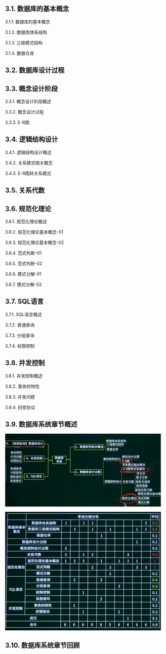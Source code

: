 ## 3.1. 数据库的基本概念

3.1.1. 数据库的基本概念

3.1.2. 数据库体系结构

3.1.3. 三级模式结构

3.1.4. 数据仓库

## 3.2. 数据库设计过程

## 3.3. 概念设计阶段

3.3.1. 概念设计阶段概述

3.3.2. 概念设计过程

3.3.3. E-R图

## 3.4. 逻辑结构设计

3.4.1. 逻辑结构设计概述

3.4.2. 关系模式相关概念

3.4.3. E-R图转关系模式

## 3.5. 关系代数

## 3.6. 规范化理论

3.6.1. 规范化理论概述

3.6.2. 规范化理论基本概念-01

3.6.3. 规范化理论基本概念-02

3.6.4. 范式判断-01

3.6.5. 范式判断-02

3.6.6. 模式分解-01

3.6.7. 模式分解-02

## 3.7. SQL语言

3.7.1. SQL语言概述

3.7.2. 普通查询

3.7.3. 分组查询

3.7.4. 权限控制

## 3.8. 并发控制

3.8.1. 并发控制概述

3.8.2. 事务的特性

3.8.3. 并发问题

3.8.4. 封锁协议

## 3.9. 数据库系统章节概述

![image-20231029205407512](assets/image-20231029205407512.png)

![image-20231029205425069](assets/image-20231029205425069.png)

## 3.10. 数据库系统章节回顾
